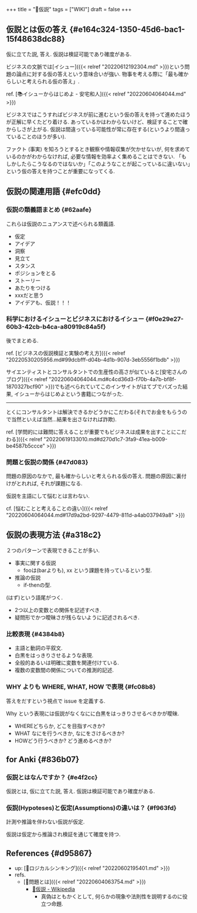 +++
title = "📝仮説"
tags = ["WIKI"]
draft = false
+++

## 仮説とは仮の答え {#e164c324-1350-45d6-bac1-15f48638dc88}

仮に立てた説, 答え. 仮説は検証可能であり確度がある.

ビジネスの文脈では[イシュー]({{< relref "20220612192304.md" >}})という問題の論点に対する仮の答えという意味合いが強い. 物事を考える際に「最も確からしいと考えられる仮の答え」.

ref. [📚イシューからはじめよ - 安宅和人]({{< relref "20220604064044.md" >}})

ビジネスではこうすればビジネスが前に進むという仮の答えを持って進めたほうが正解に早くたどり着ける. あっているかはわからないけど、検証することで確からしさが上がる. 仮説は間違っている可能性が常に存在する(というより間違っていることのほうが多い).

ファクト (事実) を知ろうとするとき観察や情報収集が欠かせないが, 何を求めているのかがわからなければ, 必要な情報を効率よく集めることはできない. 「もしかしたらこうなるのではないか」「このようなことが起こっているに違いない」という仮の答えを持つことが重要になってくる.


## 仮説の関連用語 {#efc0dd}


### 仮説の類義語まとめ {#62aafe}

これらは仮説のニュアンスで述べられる類義語.

-   仮定
-   アイデア
-   洞察
-   見立て
-   スタンス
-   ポジションをとる
-   ストーリー
-   あたりをつける
-   xxxだと思う
-   アイデアも、仮説！！！


### 科学におけるイシューとビジネスにおけるイシュー {#f0e29e27-60b3-42cb-b4ca-a80919c84a5f}

後でまとめる.

ref. [ビジネスの仮説検証と実験の考え方]({{< relref "20220530205956.md#99dcbfff-d04b-4d1b-907d-3eb5556f1bdb" >}})

サイエンティストとコンサルタントでの生産性の高さが似ていると[安宅さんのブログ]({{< relref "20220604064044.md#c4cd36d3-f70b-4a7b-bf8f-1870327bcf90" >}})でも述べられていてこのインサイトがはてブでバズった結果, イシューからはじめよという書籍につながった.

---

とくにコンサルタントは解決できるかどうかにこだわる(それでお金をもらうので当然といえば当然...結果を出さなければ詐欺).

ref. [学問的には難問に答えることが重要でもビジネスは成果を出すことにこだわる]({{< relref "20220619133010.md#d270d1c7-3fa9-41ea-b009-be4587b5ccce" >}})


### 問題と仮説の関係 {#47d083}

問題の原因のなかで, 最も確からしいと考えられる仮の答え. 問題の原因に裏付けがとれれば, それが課題になる.

仮説を主語にして悩むとは言わない.

cf. [悩むことと考えることの違い]({{< relref "20220604064044.md#17d9a2bd-9297-4479-811d-a4ab037949a8" >}})


## 仮説の表現方法 {#a318c2}

２つのパターンで表現できることが多い.

-   事実に関する仮説
    -   fooは(barよりも), xx という課題を持っているという型.
-   推論の仮説
    -   if-thenの型.

(はず)という語尾がつく.

-   2つ以上の変数との関係を記述すべき.
-   疑問形でかつ曖昧さが残らないように記述されるべき.


### 比較表現 {#4384b8}

-   主語と動詞の平叙文.
-   白黒をはっきりさせるような表現.
-   全般的あるいは明確に変数を関連付けている.
-   複数の変数間の関係についての推測的記述.


### WHY よりも WHERE, WHAT, HOW で表現 {#fc08b8}

答えをだすという視点で issue を定義する.

Why という表現には仮説がなくなにに白黒をはっきりさせるべきかが曖昧.

-   WHEREどちらか, どこを目指すべきか?
-   WHAT なにを行うべきか, なにをさけるべきか?
-   HOWどう行うべきか? どう進めるべきか?


## for Anki {#836b07}


### 仮説とはなんですか？ {#e4f2cc}

仮説とは, 仮に立てた説, 答え. 仮説は検証可能であり確度がある.


### 仮説(Hypoteses)と仮定(Assumptions)の違いは？ {#f963fd}

計測や推論を伴わない仮説が仮定.

仮説は仮定から推論され検証を通じて確度を持つ.


## References {#d95867}

-   up: [📝ロジカルシンキング]({{< relref "20220602195401.md" >}})
-   refs.
    -   [📝問題とは]({{< relref "20220604063754.md" >}})
        -   [🔗仮説 - Wikipedia](http://ja.wikipedia.org/wiki/%E4%BB%AE%E8%AA%AC)
            -   真偽はともかくとして, 何らかの現象や法則性を説明するのに役立つ命題.
